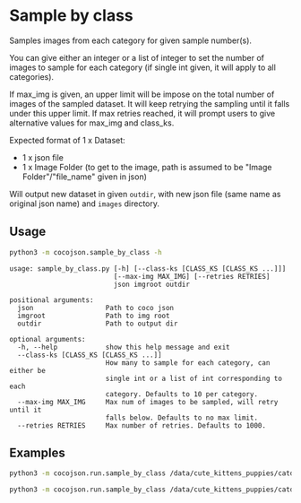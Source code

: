 # Sample by class

Samples images from each category for given sample number(s).

You can give either an integer or a list of integer to set the number of images to sample for each category (if single int given, it will apply to all categories).

If max_img is given, an upper limit will be impose on the total number of images of the sampled dataset. It will keep retrying the sampling until it falls under this upper limit. If max retries reached, it will prompt users to give alternative values for max_img and class_ks.

Expected format of 1 x Dataset:
- 1 x json file 
- 1 x Image Folder (to get to the image, path is assumed to be "Image Folder"/"file_name" given in json)

Will output new dataset in given `outdir`, with new json file (same name as original json name) and `images` directory.

## Usage

```bash
python3 -m cocojson.sample_by_class -h
```

```
usage: sample_by_class.py [-h] [--class-ks [CLASS_KS [CLASS_KS ...]]]
                          [--max-img MAX_IMG] [--retries RETRIES]
                          json imgroot outdir

positional arguments:
  json                  Path to coco json
  imgroot               Path to img root
  outdir                Path to output dir

optional arguments:
  -h, --help            show this help message and exit
  --class-ks [CLASS_KS [CLASS_KS ...]]
                        How many to sample for each category, can either be
                        single int or a list of int corresponding to each
                        category. Defaults to 10 per category.
  --max-img MAX_IMG     Max num of images to be sampled, will retry until it
                        falls below. Defaults to no max limit.
  --retries RETRIES     Max number of retries. Defaults to 1000.
  ```

## Examples

```bash
python3 -m cocojson.run.sample_by_class /data/cute_kittens_puppies/catdog.json /data/cute_kittens_puppies/catdog /data/cute_kittens_puppies/smaller_set --class-ks 10
```

```bash
python3 -m cocojson.run.sample_by_class /data/cute_kittens_puppies/catdog.json /data/cute_kittens_puppies/catdog /data/cute_kittens_puppies/smaller_set --class-ks 1 1 1 1 3 --max-img 3 --retries 10
```
